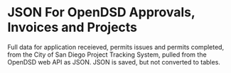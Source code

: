# JSON For OpenDSD Approvals, Invoices and Projects

Full data for application receieved, permits issues and permits completed, from the City of San Diego Project Tracking System, pulled from the OpenDSD web API as JSON. JSON is saved, but not converted to tables.
